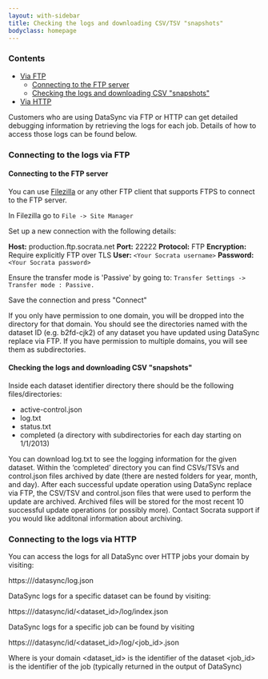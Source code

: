 ```yaml
---
layout: with-sidebar
title: Checking the logs and downloading CSV/TSV "snapshots"
bodyclass: homepage
---
```


### Contents
- [Via FTP](#connecting-to-the-logs-via-ftp)
    - [Connecting to the FTP server](#connecting-to-the-ftp-server)
    - [Checking the logs and downloading CSV "snapshots"](#checking-the-logs-and-downloading-csv-snapshots)
- [Via HTTP](#connecting-to-the-logs-via-http)

Customers who are using DataSync via FTP or HTTP can get detailed debugging information by retrieving the logs for each job.  Details of how to access those logs can be found below. 

### Connecting to the logs via FTP

#### Connecting to the FTP server
You can use [Filezilla](https://filezilla-project.org/) or any other FTP client that supports FTPS to connect to the FTP server.

In Filezilla go to `File -> Site Manager`

Set up a new connection with the following details:

**Host:** production.ftp.socrata.net
**Port:** 22222
**Protocol:** FTP
**Encryption:** Require explicitly FTP over TLS
**User:** `<Your Socrata username>`
**Password:** `<Your Socrata password>`

Ensure the transfer mode is 'Passive' by going to:
`Transfer Settings -> Transfer mode : Passive.`

Save the connection and press "Connect"

If you only have permission to one domain, you will be dropped into the directory for that domain. You should see the directories named with the dataset ID (e.g. b2fd-cjk2) of any dataset you have updated using DataSync replace via FTP. If you have permission to multiple domains, you will see them as subdirectories.

#### Checking the logs and downloading CSV "snapshots"
Inside each dataset identifier directory there should be the following files/directories:
- active-control.json
- log.txt
- status.txt
- completed (a directory with subdirectories for each day starting on 1/1/2013)

You can download log.txt to see the logging information for the given dataset. Within the ‘completed’ directory you can find CSVs/TSVs and control.json files archived by date (there are nested folders for year, month, and day). After each successful update operation using DataSync replace via FTP, the CSV/TSV and control.json files that were used to perform the update are archived. Archived files will be stored for the most recent 10 successful update operations (or possibly more). Contact Socrata support if you would like additonal information about archiving.

### Connecting to the logs via HTTP
You can access the logs for all DataSync over HTTP jobs your domain by visiting:

https://<domain>/datasync/log.json

DataSync logs for a specific dataset can be found by visiting: 

https://<domain>/datasync/id/<dataset_id>/log/index.json

DataSync logs for a specific job can be found by visiting 

https://<domain>/datasync/id/<dataset_id>/log/<job_id>.json

Where
<domain> is your domain
<dataset_id> is the identifier of the dataset
<job_id> is the identifier of the job (typically returned in the output of DataSync)



